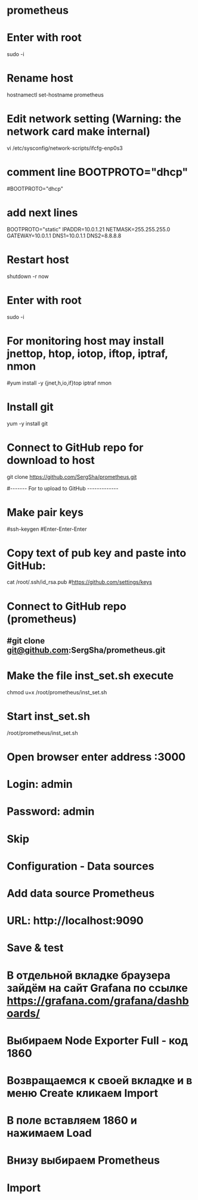 # prometheus
# Enter with root
sudo -i

# Rename host
hostnamectl set-hostname prometheus

# Edit network setting (Warning: the network card make internal)
vi /etc/sysconfig/network-scripts/ifcfg-enp0s3

# comment line BOOTPROTO="dhcp"
#BOOTPROTO="dhcp"

# add next lines
BOOTPROTO="static"
IPADDR=10.0.1.21
NETMASK=255.255.255.0
GATEWAY=10.0.1.1
DNS1=10.0.1.1
DNS2=8.8.8.8

# Restart host
shutdown -r now

# Enter with root
sudo -i

# For monitoring host may install jnettop, htop, iotop, iftop, iptraf, nmon
#yum install -y {jnet,h,io,if}top iptraf nmon

# Install git
yum -y install git

# Connect to GitHub repo for download to host
git clone https://github.com/SergSha/prometheus.git

#------- For to upload to GitHub -------------
# Make pair keys
#ssh-keygen #Enter-Enter-Enter
# Copy text of pub key and paste into GitHub:
cat /root/.ssh/id_rsa.pub
#https://github.com/settings/keys
# Connect to GitHub repo (prometheus)
#git clone git@github.com:SergSha/prometheus.git
------------------------------------------------

# Make the file inst_set.sh execute
chmod u+x /root/prometheus/inst_set.sh

# Start inst_set.sh
/root/prometheus/inst_set.sh

# Open browser enter address <IP balancer>:3000
# Login: admin
# Password: admin
# Skip
# Configuration - Data sources
# Add data source Prometheus
# URL: http://localhost:9090
# Save & test
# В отдельной вкладке браузера зайдём на сайт Grafana по ссылке https://grafana.com/grafana/dashboards/
# Выбираем Node Exporter Full - код 1860
# Возвращаемся к своей вкладке и в меню Create кликаем Import
# В поле вставляем 1860 и нажимаем Load
# Внизу выбираем Prometheus
# Import
